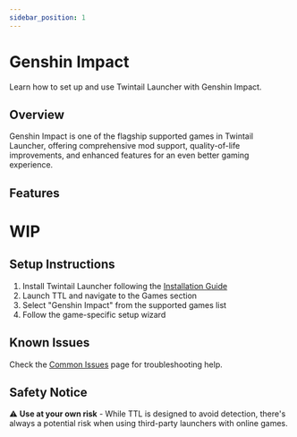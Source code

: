 ```yaml
---
sidebar_position: 1
---
```


# Genshin Impact

Learn how to set up and use Twintail Launcher with Genshin Impact.

## Overview

Genshin Impact is one of the flagship supported games in Twintail Launcher, offering comprehensive mod support, quality-of-life improvements, and enhanced features for an even better gaming experience.

## Features

# WIP

## Setup Instructions

1. Install Twintail Launcher following the [Installation Guide](../installation/overview)
2. Launch TTL and navigate to the Games section
3. Select "Genshin Impact" from the supported games list
4. Follow the game-specific setup wizard

## Known Issues

Check the [Common Issues](../troubleshooting/common-issues) page for troubleshooting help.

## Safety Notice

⚠️ **Use at your own risk** - While TTL is designed to avoid detection, there's always a potential risk when using third-party launchers with online games.
